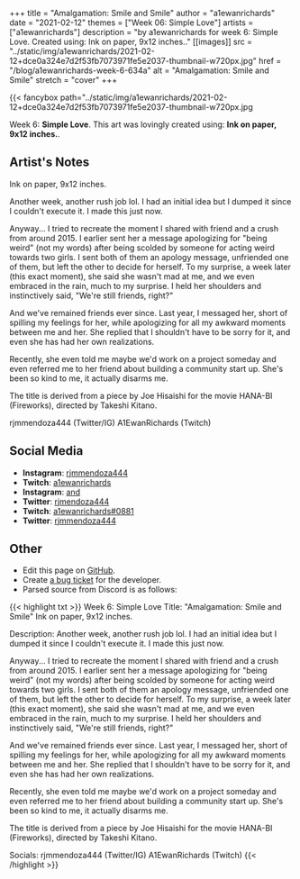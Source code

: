 +++
title =       "Amalgamation: Smile and Smile"
author =      "a1ewanrichards"
date =        "2021-02-12"
themes =      ["Week 06: Simple Love"]
artists =     ["a1ewanrichards"]
description = "by a1ewanrichards for week 6: Simple Love. Created using: Ink on paper, 9x12 inches.."
[[images]]
              src = "../static/img/a1ewanrichards/2021-02-12+dce0a324e7d2f53fb7073971fe5e2037-thumbnail-w720px.jpg"
              href = "/blog/a1ewanrichards-week-6-634a"
              alt = "Amalgamation: Smile and Smile"
              stretch = "cover"
+++


{{< fancybox path="../static/img/a1ewanrichards/2021-02-12+dce0a324e7d2f53fb7073971fe5e2037-thumbnail-w720px.jpg

Week 6: **Simple Love**. This art was lovingly created using: **Ink on paper, 9x12 inches.**.

## Artist's Notes

Ink on paper, 9x12 inches.

Another week, another rush job lol. I had an initial idea but I dumped it since I couldn't execute it. I made this just now.

Anyway... I tried to recreate the moment I shared with friend and a crush from around 2015. I earlier sent her a message apologizing for "being weird" (not my words) after being scolded by someone for acting weird towards two girls. I sent both of them an apology message, unfriended one of them, but left the other to decide for herself. To my surprise, a week later (this exact moment), she said she wasn't mad at me, and we even embraced in the rain, much to my surprise. I held her shoulders and instinctively said, "We're still friends, right?"

And we've remained friends ever since. Last year, I messaged her, short of spilling my feelings for her, while apologizing for all my awkward moments between me and her. She replied that I shouldn't have to be sorry for it, and even she has had her own realizations.

Recently, she even told me maybe we'd work on a project someday and even referred me to her friend about building a community start up. She's been so kind to me, it actually disarms me.

The title is derived from a piece by Joe Hisaishi for the movie HANA-BI (Fireworks), directed by Takeshi Kitano.

rjmmendoza444 (Twitter/IG)
A1EwanRichards (Twitch)

## Social Media

- **Instagram**: <a href='https://instagram.com/rjmmendoza444' target='_blank'>rjmmendoza444</a>
- **Twitch**: <a href='https://twitch.tv/a1ewanrichards' target='_blank'>a1ewanrichards</a>
- **Instagram**: <a href='https://instagram.com/and' target='_blank'>and</a>
- **Twitter**: <a href='https://twitter.com/rjmendoza444' target='_blank'>rjmendoza444</a>
- **Twitch**: <a href='https://twitch.tv/a1ewanrichards#0881' target='_blank'>a1ewanrichards#0881</a>
- **Twitter**: <a href='https://twitter.com/rjmmendoza444' target='_blank'>rjmmendoza444</a>

## Other

- Edit this page on [GitHub](https://github.com/teaminkling/web-refresh/edit/main/content/blog/a1ewanrichards-week-6-634a.md).
- Create [a bug ticket](https://github.com/teaminkling/web-refresh/issues/new?assignees=&labels=bug&template=problem-report.md&title=) for the developer.
- Parsed source from Discord is as follows:

{{< highlight txt >}}
Week 6: Simple Love
Title: "Amalgamation: Smile and Smile"
Ink on paper, 9x12 inches.

Description: Another week, another rush job lol. I had an initial idea but I dumped it since I couldn't execute it. I made this just now.

Anyway... I tried to recreate the moment I shared with friend and a crush from around 2015. I earlier sent her a message apologizing for "being weird" (not my words) after being scolded by someone for acting weird towards two girls. I sent both of them an apology message, unfriended one of them, but left the other to decide for herself. To my surprise, a week later (this exact moment), she said she wasn't mad at me, and we even embraced in the rain, much to my surprise. I held her shoulders and instinctively said, "We're still friends, right?"

And we've remained friends ever since. Last year, I messaged her, short of spilling my feelings for her, while apologizing for all my awkward moments between me and her. She replied that I shouldn't have to be sorry for it, and even she has had her own realizations.

Recently, she even told me maybe we'd work on a project someday and even referred me to her friend about building a community start up. She's been so kind to me, it actually disarms me.

The title is derived from a piece by Joe Hisaishi for the movie HANA-BI (Fireworks), directed by Takeshi Kitano.

Socials: rjmmendoza444 (Twitter/IG)
A1EwanRichards (Twitch)
{{< /highlight >}}